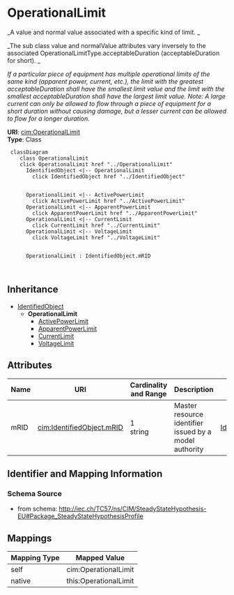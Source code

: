 # OperationalLimit


_A value and normal value associated with a specific kind of limit. _

_The sub class value and normalValue attributes vary inversely to the associated OperationalLimitType.acceptableDuration (acceptableDuration for short).  _

_If a particular piece of equipment has multiple operational limits of the same kind (apparent power, current, etc.), the limit with the greatest acceptableDuration shall have the smallest limit value and the limit with the smallest acceptableDuration shall have the largest limit value.  Note: A large current can only be allowed to flow through a piece of equipment for a short duration without causing damage, but a lesser current can be allowed to flow for a longer duration._





**URI**: [cim:OperationalLimit](http://iec.ch/TC57/CIM100#OperationalLimit)<br />
**Type**: Class




```mermaid
 classDiagram
    class OperationalLimit
    click OperationalLimit href "../OperationalLimit"
      IdentifiedObject <|-- OperationalLimit
        click IdentifiedObject href "../IdentifiedObject"
      

      OperationalLimit <|-- ActivePowerLimit
        click ActivePowerLimit href "../ActivePowerLimit"
      OperationalLimit <|-- ApparentPowerLimit
        click ApparentPowerLimit href "../ApparentPowerLimit"
      OperationalLimit <|-- CurrentLimit
        click CurrentLimit href "../CurrentLimit"
      OperationalLimit <|-- VoltageLimit
        click VoltageLimit href "../VoltageLimit"
      
      
      OperationalLimit : IdentifiedObject.mRID
        
      
```





## Inheritance
* [IdentifiedObject](IdentifiedObject.md)
    * **OperationalLimit**
        * [ActivePowerLimit](ActivePowerLimit.md)
        * [ApparentPowerLimit](ApparentPowerLimit.md)
        * [CurrentLimit](CurrentLimit.md)
        * [VoltageLimit](VoltageLimit.md)



## Attributes


| Name | URI | Cardinality and Range | Description | Inheritance |
| ---  | --- | --- | --- | --- |
| mRID | [cim:IdentifiedObject.mRID](http://iec.ch/TC57/CIM100#IdentifiedObject.mRID) | 1 <br />  string  | Master resource identifier issued by a model authority | [IdentifiedObject](IdentifiedObject.md) |









## Identifier and Mapping Information







### Schema Source


* from schema: http://iec.ch/TC57/ns/CIM/SteadyStateHypothesis-EU#Package_SteadyStateHypothesisProfile





## Mappings

| Mapping Type | Mapped Value |
| ---  | ---  |
| self | cim:OperationalLimit |
| native | this:OperationalLimit |




